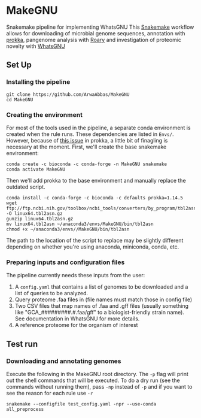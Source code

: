# MakeGNU
Snakemake pipeline for implementing WhatsGNU
This [Snakemake](https://snakemake.readthedocs.io/en/stable/index.html) workflow allows for downloading of microbial genome sequences, annotation with [prokka](https://github.com/tseemann/prokka), pangenome analysis with [Roary](https://github.com/sanger-pathogens/Roary) and investigation of proteomic novelty with [WhatsGNU](https://github.com/ahmedmagds/WhatsGNU)

## Set Up

### Installing the pipeline

    git clone https://github.com/ArwaAbbas/MakeGNU
    cd MakeGNU

### Creating the environment

For most of the tools used in the pipeline, a separate conda environment is created when the rule runs. These dependencies are listed in  `Envs/`. However, because of [this issue](https://github.com/tseemann/prokka/issues/453) in prokka, a little bit of finagling is necessary at the moment. First, we'll create the base snakemake environment:

    conda create -c bioconda -c conda-forge -n MakeGNU snakemake
    conda activate MakeGNU
    
Then we'll add prokka to the base environment and manually replace the outdated script. 

    conda install -c conda-forge -c bioconda -c defaults prokka=1.14.5
    wget ftp://ftp.ncbi.nih.gov/toolbox/ncbi_tools/converters/by_program/tbl2asn/linux64.tbl2asn.gz -O linux64.tbl2asn.gz 
    gunzip linux64.tbl2asn.gz
    mv linux64.tbl2asn ~/anaconda3/envs/MakeGNU/bin/tbl2asn
    chmod +x ~/anaconda3/envs//MakeGNU/bin/tbl2asn

The path to the location of the script to replace may be slightly different depending on whether you're using anaconda, miniconda, conda, etc.

### Preparing inputs and configuration files

The pipeline currently needs these inputs from the user:
1. A `config.yaml` that contains a list of genomes to be downloaded and a list of queries to be analyzed.
2. Query proteome .faa files in  (file names must match those in config file)
3. Two CSV files that map names of .faa and .gff files (usually something like "GCA_#########.#.faa/gff" to a biologist-friendly strain name). See documentation in WhatsGNU for more details.
4. A reference proteome for the organism of interest
    
## Test run

### Downloading and annotating genomes

Execute the following in the MakeGNU root directory. The `-p` flag will print out the shell commands that will be executed.  To do a dry run (see the commands without running them), pass `-np` instead of `-p` and if you want to see the reason for each rule use `-r`

    snakemake --configfile test_config.yaml -npr --use-conda all_preprocess
    
  
   
   
 


